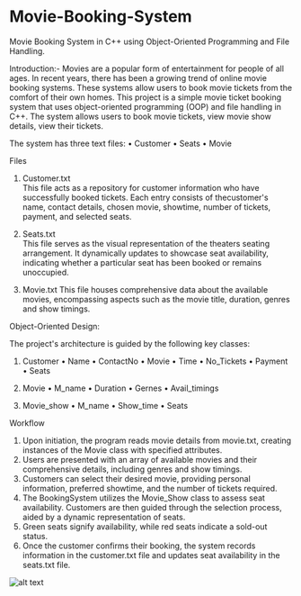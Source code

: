 # Movie-Booking-System


Movie Booking System in C++ using Object-Oriented Programming and File Handling.

Introduction:-
Movies are a popular form of entertainment for people of all ages. In recent years, there has been a growing trend of online movie booking systems. 
These systems allow users to book movie tickets from the comfort of their own homes.
This project is a simple movie ticket booking system that uses object-oriented programming (OOP) and file handling in C++. 
The system allows users to book movie tickets, view movie show details, view their tickets. 



The system has three text files:
•	Customer
•	 Seats
•	Movie



Files

1.	  Customer.txt   
This file acts as a repository for customer information who have successfully booked tickets. Each entry consists of thecustomer's name,
 contact details, chosen movie, showtime, number of tickets, payment, and selected seats.

3.	  Seats.txt   
This file serves as the visual representation of the theaters seating arrangement. It dynamically updates to showcase seat availability,
indicating whether a particular seat has been booked or remains unoccupied.

5.	  Movie.txt
This file houses comprehensive data about the available movies, encompassing aspects such as the movie title, duration, genres and show timings.



Object-Oriented Design:

The project's architecture is guided by the following key classes:
    
1.	 Customer
•	Name
•	ContactNo
•	Movie
•	Time
•	No_Tickets
•	Payment
•	Seats

2.	Movie
•	M_name
•	Duration
•	Gernes
•	Avail_timings


3.	Movie_show
•	M_name
•	Show_time
•	Seats





Workflow

1.	Upon initiation, the program reads movie details from   movie.txt, creating instances of the Movie class with specified attributes.
2.	Users are presented with an array of available movies and their        comprehensive details, including genres and show timings.
3.	Customers can select their desired movie, providing personal information, preferred showtime, and the number of tickets required.
4.	The BookingSystem utilizes the Movie_Show class to assess seat availability. Customers are then guided through the selection process, aided by a dynamic representation of seats.
5.	Green seats signify availability, while red seats indicate a sold-out status.
6.	Once the customer confirms their booking, the system records information in the customer.txt file and updates seat availability in the seats.txt file.


![alt text](https://github.com/[username]/[reponame]/blob/[branch]/image.jpg?raw=true)







